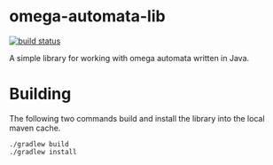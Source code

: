 # omega-automata-lib

[![build status](https://gitlab.lrz.de/sickert/omega-automaton-lib/badges/master/build.svg)](https://gitlab.lrz.de/sickert/omega-automaton-lib/commits/master)

A simple library for working with omega automata written in Java.

# Building 

The following two commands build and install the library into the local maven cache.

    ./gradlew build
    ./gradlew install